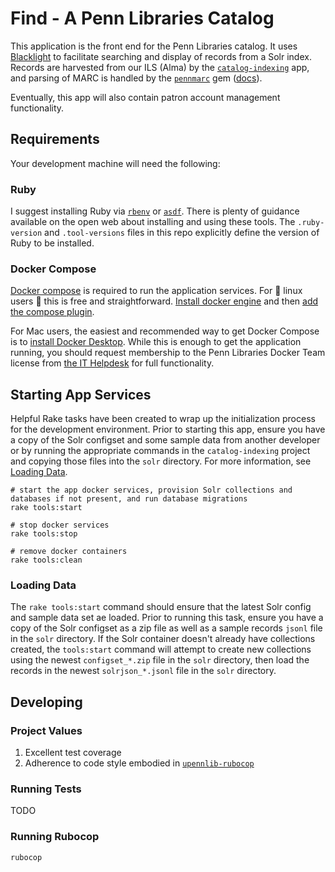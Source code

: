 # Find - A Penn Libraries Catalog

This application is the front end for the Penn Libraries catalog. It uses 
[Blacklight](https://github.com/projectblacklight/blacklight) to facilitate searching and display of records from a Solr
index. Records are harvested from our ILS (Alma) by the 
[`catalog-indexing`](https://gitlab.library.upenn.edu/dld/catalog/catalog-indexing) app, and parsing of MARC is handled 
by the [`pennmarc`](https://gitlab.library.upenn.edu/dld/catalog/pennmarc) gem 
([docs](https://rubygems.org/gems/pennmarc)).

Eventually, this app will also contain patron account management functionality.

## Requirements

Your development machine will need the following:

### Ruby

I suggest installing Ruby via [`rbenv`](https://github.com/rbenv/rbenv) or [`asdf`](https://asdf-vm.com/). There is
plenty of guidance available on the open web about installing and using these tools. The `.ruby-version` and
`.tool-versions` files in this repo explicitly define the version of Ruby to be installed.

### Docker Compose

[Docker compose](https://docs.docker.com/compose/install/) is required to run the application services. For 🌈 linux 
users 🌈 this is free and straightforward. [Install docker engine](https://docs.docker.com/engine/install/) and then
[add the compose plugin](https://docs.docker.com/compose/install/linux/#install-the-plugin-manually).

For Mac users, the easiest and recommended way to get Docker Compose is to 
[install Docker Desktop](https://docs.docker.com/desktop/install/mac-install/). While this is enough to get the 
application running, you should request membership to the Penn Libraries Docker Team license 
from [the IT Helpdesk](https://ithelp.library.upenn.edu/support/home) for full functionality.

## Starting App Services

Helpful Rake tasks have been created to wrap up the initialization process for the development environment. Prior to
starting this app, ensure you have a copy of the Solr configset and some sample data from another developer or by 
running the appropriate commands in the `catalog-indexing` project and copying those files into the `solr` directory.
For more information, see [Loading Data](#loading-data).

```
# start the app docker services, provision Solr collections and databases if not present, and run database migrations
rake tools:start

# stop docker services
rake tools:stop

# remove docker containers
rake tools:clean
```

### Loading Data

The `rake tools:start` command should ensure that the latest Solr config and sample data set ae loaded. Prior to running
this task, ensure you have a copy of the Solr configset as a zip file as well as a sample records `jsonl` file in the
`solr` directory. If the Solr container doesn't already have collections created, the `tools:start` command will attempt
to create new collections using the newest `configset_*.zip` file in the `solr` directory, then load the records in the 
newest `solrjson_*.jsonl` file in the `solr` directory.

## Developing

### Project Values

1. Excellent test coverage
2. Adherence to code style embodied in [`upennlib-rubocop`](https://gitlab.library.upenn.edu/dld/upennlib-rubocop)

### Running Tests

TODO

### Running Rubocop

```bash
rubocop
```
